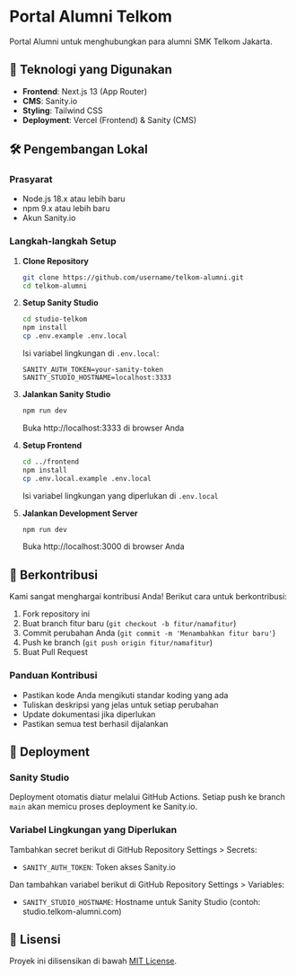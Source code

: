 # Portal Alumni Telkom

Portal Alumni untuk menghubungkan para alumni SMK Telkom Jakarta.

## 🚀 Teknologi yang Digunakan

- **Frontend**: Next.js 13 (App Router)
- **CMS**: Sanity.io
- **Styling**: Tailwind CSS
- **Deployment**: Vercel (Frontend) & Sanity (CMS)

## 🛠️ Pengembangan Lokal

### Prasyarat

- Node.js 18.x atau lebih baru
- npm 9.x atau lebih baru
- Akun Sanity.io

### Langkah-langkah Setup

1. **Clone Repository**
   ```bash
   git clone https://github.com/username/telkom-alumni.git
   cd telkom-alumni
   ```

2. **Setup Sanity Studio**
   ```bash
   cd studio-telkom
   npm install
   cp .env.example .env.local
   ```
   
   Isi variabel lingkungan di `.env.local`:
   ```
   SANITY_AUTH_TOKEN=your-sanity-token
   SANITY_STUDIO_HOSTNAME=localhost:3333
   ```

3. **Jalankan Sanity Studio**
   ```bash
   npm run dev
   ```
   Buka http://localhost:3333 di browser Anda

4. **Setup Frontend**
   ```bash
   cd ../frontend
   npm install
   cp .env.local.example .env.local
   ```
   
   Isi variabel lingkungan yang diperlukan di `.env.local`

5. **Jalankan Development Server**
   ```bash
   npm run dev
   ```
   Buka http://localhost:3000 di browser Anda

## 🤝 Berkontribusi

Kami sangat menghargai kontribusi Anda! Berikut cara untuk berkontribusi:

1. Fork repository ini
2. Buat branch fitur baru (`git checkout -b fitur/namafitur`)
3. Commit perubahan Anda (`git commit -m 'Menambahkan fitur baru'`)
4. Push ke branch (`git push origin fitur/namafitur`)
5. Buat Pull Request

### Panduan Kontribusi

- Pastikan kode Anda mengikuti standar koding yang ada
- Tuliskan deskripsi yang jelas untuk setiap perubahan
- Update dokumentasi jika diperlukan
- Pastikan semua test berhasil dijalankan

## 🚀 Deployment

### Sanity Studio

Deployment otomatis diatur melalui GitHub Actions. Setiap push ke branch `main` akan memicu proses deployment ke Sanity.io.

### Variabel Lingkungan yang Diperlukan

Tambahkan secret berikut di GitHub Repository Settings > Secrets:
- `SANITY_AUTH_TOKEN`: Token akses Sanity.io

Dan tambahkan variabel berikut di GitHub Repository Settings > Variables:
- `SANITY_STUDIO_HOSTNAME`: Hostname untuk Sanity Studio (contoh: studio.telkom-alumni.com)

## 📝 Lisensi

Proyek ini dilisensikan di bawah [MIT License](LICENSE).

